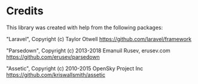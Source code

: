 # Credits

This library was created with help from the following packages:

"Laravel", Copyright (c) Taylor Otwell
https://github.com/laravel/framework

"Parsedown", Copyright (c) 2013-2018 Emanuil Rusev, erusev.com
https://github.com/erusev/parsedown

"Assetic", Copyright (c) 2010-2015 OpenSky Project Inc
https://github.com/kriswallsmith/assetic
